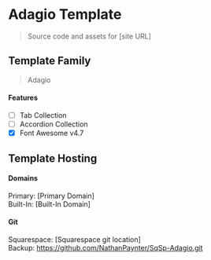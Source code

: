 Adagio Template
=======
>Source code and assets for [site URL]

## Template Family
>Adagio

#### Features
- [ ] Tab Collection
- [ ] Accordion Collection
- [x] Font Awesome v4.7

## Template Hosting
#### Domains
Primary: [Primary Domain]  
Built-In: [Built-In Domain] 

#### Git
Squarespace: [Squarespace git location]  
Backup: https://github.com/NathanPaynter/SqSp-Adagio.git  
